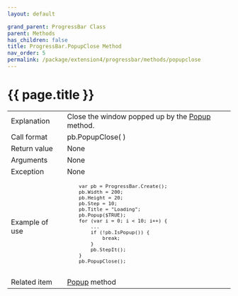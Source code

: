 ```yaml
---
layout: default

grand_parent: ProgressBar Class
parent: Methods
has_children: false
title: ProgressBar.PopupClose Method
nav_order: 5
permalink: /package/extension4/progressbar/methods/popupclose
---
```

# {{ page.title }}

<table>
  <tr>
    <td>Explanation</td>
    <td colspan="2">Close the window popped up by the <a href="/package/extension4/progressbar/methods/popup">Popup</a> method.</td>
  </tr>
  <tr>
    <td>Call format</td>
    <td colspan="2">pb.PopupClose( )</td>
  </tr>
  <tr>
    <td>Return value</td>
    <td colspan="2">None</td>
  </tr>  
  <tr>
    <td>Arguments</td>
    <td colspan="2">None</td>
  </tr>
  <tr>
    <td>Exception</td>
    <td colspan="2">None</td>
  </tr>
  <tr>
    <td>Example of use</td>
    <td colspan="2"><code><pre>
    var pb = ProgressBar.Create();
    pb.Width = 200;
    pb.Height = 20;
    pb.Step = 10;
    pb.Title = "Loading";
    pb.Popup($TRUE);
    for (var i = 0; i < 10; i++) {
        ...
        if (!pb.IsPopup()) {
            break;
        }
        pb.StepIt();
    }
    pb.PopupClose();
    </pre></code></td>
  </tr>
  <tr>
    <td>Related item</td>
    <td colspan="2"><a href="/package/extension4/progressbar/methods/popup">Popup</a> method</td>
  </tr>
</table>